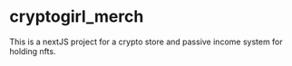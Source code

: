 # cryptogirl_merch

This is a nextJS project for a crypto store and passive income system for holding nfts.